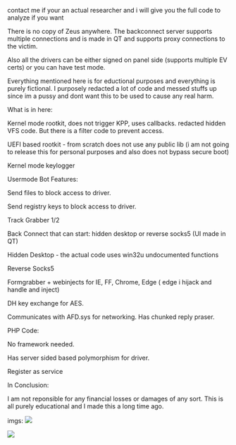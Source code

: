 contact me if your an actual researcher and i will give you the full code to analyze if you want

There is no copy of Zeus anywhere. The backconnect server supports multiple connections and is made in QT and supports proxy connections to the victim.

Also all the drivers can be either signed on panel side (supports multiple EV certs) or you can have test mode.

Everything mentioned here is for eductional purposes and everything is purely fictional. I purposely redacted a lot of code and messed stuffs up since im a pussy and dont want this to be used to cause any real harm.


What is in here:

Kernel mode rootkit, does not trigger KPP, uses callbacks. redacted hidden VFS code. But there is a filter code to prevent access. 

UEFI based rootkit - from scratch does not use any public lib (i am not going to release this for personal purposes and also does not bypass secure boot)

Kernel mode keylogger


Usermode Bot Features:

Send files to block access to driver.

Send registry keys to block access to driver.

Track Grabber 1/2

Back Connect that can start: hidden desktop or reverse socks5 (UI made in QT)

Hidden Desktop - the actual code uses win32u undocumented functions

Reverse Socks5

Formgrabber + webinjects for IE, FF, Chrome, Edge ( edge i  hijack and handle and inject)

DH key exchange for AES.

Communicates with AFD.sys for networking. Has chunked reply praser.


PHP Code:

No framework needed.

Has server sided based polymorphism for driver. 


Register as service





In Conclusion:

I am not reponsible for any financial losses or damages of any sort. This is all purely educational and I made this a long time ago.





imgs:
![](https://i.imgur.com/lNJqJ96.png)

![](https://i.imgur.com/1s6KJ7O.png)
